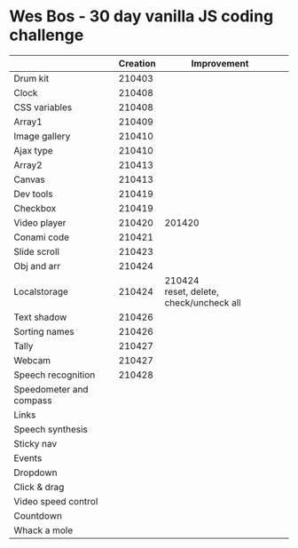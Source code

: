 # Wes Bos - 30 day vanilla JS coding challenge

|                         | Creation | Improvement                                  |      |
| ----------------------- | -------- | -------------------------------------------- | ---- |
| Drum kit                | 210403   |                                              |      |
| Clock                   | 210408   |                                              |      |
| CSS variables           | 210408   |                                              |      |
| Array1                  | 210409   |                                              |      |
| Image gallery           | 210410   |                                              |      |
| Ajax type               | 210410   |                                              |      |
| Array2                  | 210413   |                                              |      |
| Canvas                  | 210413   |                                              |      |
| Dev tools               | 210419   |                                              |      |
| Checkbox                | 210419   |                                              |      |
| Video player            | 210420   | 201420                                       |      |
| Conami code             | 210421   |                                              |      |
| Slide scroll            | 210423   |                                              |      |
| Obj and arr             | 210424   |                                              |      |
| Localstorage            | 210424   | 210424<br />reset, delete, check/uncheck all |      |
| Text shadow             | 210426   |                                              |      |
| Sorting names           | 210426   |                                              |      |
| Tally                   | 210427   |                                              |      |
| Webcam                  | 210427   |                                              |      |
| Speech recognition      | 210428   |                                              |      |
| Speedometer and compass |          |                                              |      |
| Links                   |          |                                              |      |
| Speech synthesis        |          |                                              |      |
| Sticky nav              |          |                                              |      |
| Events                  |          |                                              |      |
| Dropdown                |          |                                              |      |
| Click & drag            |          |                                              |      |
| Video speed control     |          |                                              |      |
| Countdown               |          |                                              |      |
| Whack a mole            |          |                                              |      |

